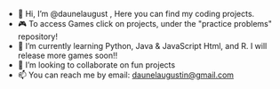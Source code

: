 - 👋 Hi, I’m @daunelaugust , Here you can find my coding projects.
- 🎮 To access Games click on projects, under the "practice problems" repository!
- 🌱 I’m currently learning Python, Java & JavaScript Html, and R. I will release more games soon‼️
- 💞️ I’m looking to collaborate on  fun projects
- 📫 You can reach me by email: daunelaugustin@gmail.com

<!---
daunelaugust/daunelaugust is a ✨ special ✨ repository because its `README.md` (this file) appears on your GitHub profile.
You can click the Preview link to take a look at your changes.
--->
